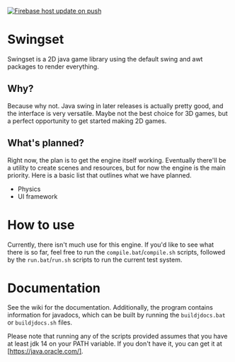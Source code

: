[![Firebase host update on push](https://github.com/Animus-Surge/swingset-library/actions/workflows/firebase-hosting-merge.yml/badge.svg)](https://github.com/Animus-Surge/swingset-library/actions/workflows/firebase-hosting-merge.yml)

# Swingset

Swingset is a 2D java game library using the default swing and awt packages to render everything.

## Why?

Because why not. Java swing in later releases is actually pretty good, and the interface is very versatile.
Maybe not the best choice for 3D games, but a perfect opportunity to get started making 2D games.

## What's planned?

Right now, the plan is to get the engine itself working. Eventually there'll be a utility
to create scenes and resources, but for now the engine is the main priority. Here is a basic
list that outlines what we have planned.

- Physics
- UI framework

# How to use

Currently, there isn't much use for this engine. If you'd like to see what there is so far,
feel free to run the `compile.bat`/`compile.sh` scripts, followed by the `run.bat`/`run.sh`
scripts to run the current test system.

# Documentation

See the wiki for the documentation. Additionally, the program contains information for
javadocs, which can be built by running the `buildjdocs.bat` or `buildjdocs.sh` files.

Please note that running any of the scripts provided assumes that you have at least jdk 14
on your PATH variable. If you don't have it, you can get it at [https://java.oracle.com/].
